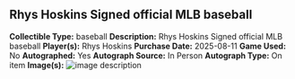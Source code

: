 ## Rhys Hoskins Signed official MLB baseball
**Collectible Type:** baseball
**Description:** Rhys Hoskins Signed official MLB baseball
**Player(s):** Rhys Hoskins
**Purchase Date:** 2025-08-11
**Game Used:** No
**Autographed:** Yes
**Autograph Source:** In Person
**Autograph Type:** On item
**Image(s):** 
![image description](/public/images/collectibles/rhys-hoskins-signed-ball.jpg)